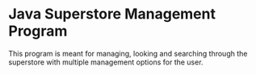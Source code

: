# Java Superstore Management Program

This program is meant for managing, looking and searching through the superstore with multiple management options for the user.
